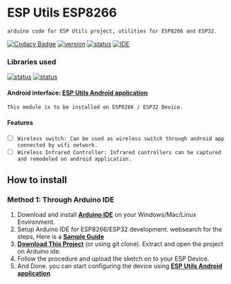 # ESP Utils ESP8266 
`arduino code for ESP Utils project, utilities for ESP8266 and ESP32.`

[![Codacy Badge](https://app.codacy.com/project/badge/Grade/9f2e4183d2a341398ac1fc88ed7a0788)](https://www.codacy.com/gh/meudayhegde/ESPUtils_ESP8266/dashboard?utm_source=github.com&amp;utm_medium=referral&amp;utm_content=meudayhegde/ESPUtils_ESP8266&amp;utm_campaign=Badge_Grade) 
[![version](https://img.shields.io/badge/version-1.0-blue.svg)](https://github.com/meudayhegde/ESPUtils_ESP8266)
[![status](https://img.shields.io/badge/status-beta-gold.svg)](https://github.com/meudayhegde/ESPUtils_ESP8266)
[![IDE](https://img.shields.io/badge/developed_in-Arduino_IDE-cyan.svg)](https://www.arduino.cc/en/software)

### Libraries used
[![status](https://img.shields.io/badge/ArduinoJson-6.20.0-blue.svg)](https://arduinojson.org/v6/doc/)
[![status](https://img.shields.io/badge/IRremoteESP8266-2.8.4-blue.svg)](https://github.com/crankyoldgit/IRremoteESP8266)

#### Android interface: [ESP Utils Android application](https://github.com/meudayhegde/ESPUtils_android)

`This module is to be installed on ESP8266 / ESP32 Device.`
#### Features
- [ ] `Wireless switch: Can be used as wireless switch through android app connected by wifi network.`
- [ ] `Wireless Infrared Controller: Infrared controllers can be captured and remodeled on android application.`

## How to install
### Method 1: Through Arduino IDE
1. Download and install [**Arduino IDE**](https://www.arduino.cc/en/software) on your Windows/Mac/Linux Environment.
2. Setup Arduino IDE for ESP8266/ESP32 development. websearch for the steps, Here is a [**Sample Guide**](https://randomnerdtutorials.com/installing-the-esp32-board-in-arduino-ide-windows-instructions/)
3. [**Download This Project**](https://github.com/meudayhegde/ESPUtils_ESP8266.git) (or using git clone). Extract and open the project on Arduino ide.
4. Follow the procedure and upload the sketch on to your ESP Device.
5. And Done. you can start configuring the device using [**ESP Utils Android application**](https://github.com/meudayhegde/ESPUtils_android)
